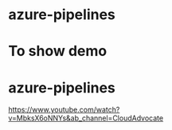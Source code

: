 # azure-pipelines
# To show demo
# azure-pipelines
https://www.youtube.com/watch?v=MbksX6oNNYs&ab_channel=CloudAdvocate
